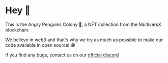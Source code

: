 # Hey :wave:

This is the Angry Penguins Colony :penguin:, a NFT collection from the MultiversX blockchain.

We believe in web3 and that's why we try as much as possible to make our code available in open source! 😁

If you find any bugs, contact us on our [official discord](https://discord.com/invite/GKUV3XFcG8)
